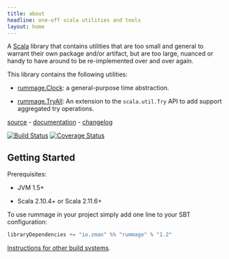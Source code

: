```yaml
---
title: about
headline: one-off scala utilities and tools
layout: home
---
```

A [Scala](http://www.scala-lang.org/) library that contains utilities that are too small and general to warrant their own package and/or artifact, but are too large, nuanced or handy to have around to be re-implemented over and over again.

This library contains the following utilities:


 - [rummage.Clock](http://zman.io/rummage/api/#rummage.Clock): a general-purpose time abstraction.

 - [rummage.TryAll](http://zman.io/rummage/api/#rummage.TryAll$): An extension to the `scala.util.Try` API to add support aggregated try operations.


[source](https://github.com/zmanio/rummage) - [documentation](http://zman.io/rummage/api/#rummage.package) - [changelog](changelog/)

[![Build Status](https://travis-ci.org/zmanio/rummage.png?branch=master)](https://travis-ci.org/zmanio/rummage) [![Coverage Status](https://coveralls.io/repos/zmanio/rummage/badge.png)](https://coveralls.io/r/zmanio/rummage)


## Getting Started

Prerequisites:

 - JVM 1.5+

 - Scala 2.10.4+ or Scala 2.11.6+

To use rummage in your project simply add one line to your SBT configuration:

```scala
libraryDependencies += "io.zman" %% "rummage" % "1.2"
```

[Instructions for other build systems](http://mvnrepository.com/artifact/io.zman/rummage_2.10/1.2).